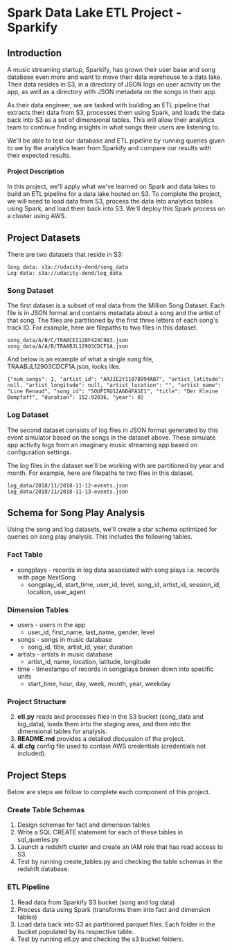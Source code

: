 # Spark Data Lake ETL Project - Sparkify

## Introduction
A music streaming startup, Sparkify, has grown their user base and song database even more and want to move their data warehouse to a data lake. Their data resides in S3, in a directory of JSON logs on user activity on the app, as well as a directory with JSON metadata on the songs in their app.

As their data engineer, we are tasked with building an ETL pipeline that extracts their data from S3, processes them using Spark, and loads the data back into S3 as a set of dimensional tables. This will allow their analytics team to continue finding insights in what songs their users are listening to.

We'll be able to test our database and ETL pipeline by running queries given to we by the analytics team from Sparkify and compare our results with their expected results.

#### Project Description
In this project, we'll apply what we've learned on Spark and data lakes to build an ETL pipeline for a data lake hosted on S3. To complete the project, we will need to load data from S3, process the data into analytics tables using Spark, and load them back into S3. We'll deploy this Spark process on a cluster using AWS.

## Project Datasets
There are two datasets that reside in S3:

    Song data: s3a://udacity-dend/song_data
    Log data: s3a://udacity-dend/log_data

### Song Dataset
The first dataset is a subset of real data from the Million Song Dataset. Each file is in JSON format and contains metadata about a song and the artist of that song. The files are partitioned by the first three letters of each song's track ID. For example, here are filepaths to two files in this dataset.

    song_data/A/B/C/TRABCEI128F424C983.json
    song_data/A/A/B/TRAABJL12903CDCF1A.json
  And below is an example of what a single song file, TRAABJL12903CDCF1A.json, looks like.

    {"num_songs": 1, "artist_id": "ARJIE2Y1187B994AB7", "artist_latitude": null, "artist_longitude": null, "artist_location": "", "artist_name": "Line Renaud", "song_id": "SOUPIRU12A6D4FA1E1", "title": "Der Kleine Dompfaff", "duration": 152.92036, "year": 0}

### Log Dataset
The second dataset consists of log files in JSON format generated by this event simulator based on the songs in the dataset above. These simulate app activity logs from an imaginary music streaming app based on configuration settings.

The log files in the dataset we'll be working with are partitioned by year and month. For example, here are filepaths to two files in this dataset.

    log_data/2018/11/2018-11-12-events.json
    log_data/2018/11/2018-11-13-events.json


## Schema for Song Play Analysis
Using the song and log datasets, we'll create a star schema optimized for queries on song play analysis. This includes the following tables.

### Fact Table
- songplays - records in log data associated with song plays i.e. records with page NextSong
  - songplay_id, start_time, user_id, level, song_id, artist_id, session_id, location, user_agent

### Dimension Tables
- users - users in the app
  - user_id, first_name, last_name, gender, level
- songs - songs in music database
  - song_id, title, artist_id, year, duration
- artists - artists in music database
  - artist_id, name, location, latitude, longitude
- time - timestamps of records in songplays broken down into specific units
  - start_time, hour, day, week, month, year, weekday


### Project Structure

2. **etl.py** reads and processes files in the S3 bucket (song_data and log_data), loads them into the staging area, and then into the dimensional tables for analysis.
4. **README.md** provides a detailed discussion of the project.
5. **dl.cfg** config file used to contain AWS credentials (credentials not included).

## Project Steps
Below are steps we follow to complete each component of this project.

### Create Table Schemas
1. Design schemas for fact and dimension tables
2. Write a SQL CREATE statement for each of these tables in sql_queries.py
5. Launch a redshift cluster and create an IAM role that has read access to S3.
7. Test by running create_tables.py and checking the table schemas in the redshift database.

### ETL Pipeline
1. Read data from Sparkify S3 bucket (song and log data)
2. Process data using Spark (transforms them into fact and dimension tables)
3. Load data back into S3 as partitioned parquet files. Each folder in the bucket populated by its respective table.
4. Test by running etl.py and checking the s3 bucket folders.
